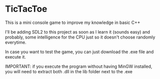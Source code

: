 # TicTacToe
This is a mini console game to improve my knowledge in basic C++

I'll be adding SDL2 to this project as soon as I learn it (sounds easy) and probably, some intelligence for the CPU just so it doesn't choose randomly everytime.

In case you want to test the game, you can just download the .exe file and execute it. 

IMPORTANT: if you execute the program without having MinGW installed, you will need to extract both .dll in the lib folder next to the .exe
